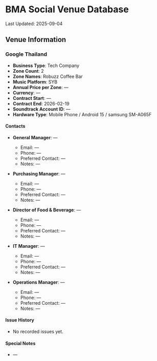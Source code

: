 # BMA Social Venue Database

Last Updated: 2025-09-04

## Venue Information

### Google Thailand
- **Business Type**: Tech Company
- **Zone Count**: 2
- **Zone Names**: Robuzz Coffee Bar
- **Music Platform**: SYB
- **Annual Price per Zone**: —
- **Currency**: —
- **Contract Start**: —
- **Contract End**: 2026-02-19
- **Soundtrack Account ID**: —
- **Hardware Type**: Mobile Phone / Android 15 / samsung SM-A065F

#### Contacts
- **General Manager**: —
  - Email: —
  - Phone: —
  - Preferred Contact: —
  - Notes: —

- **Purchasing Manager**: —
  - Email: —
  - Phone: —
  - Preferred Contact: —
  - Notes: —

- **Director of Food & Beverage**: —
  - Email: —
  - Phone: —
  - Preferred Contact: —
  - Notes: —

- **IT Manager**: —
  - Email: —
  - Phone: —
  - Preferred Contact: —
  - Notes: —

- **Operations Manager**: —
  - Email: —
  - Phone: —
  - Preferred Contact: —
  - Notes: —

#### Issue History
- No recorded issues yet.

#### Special Notes
- —
